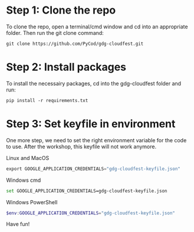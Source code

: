 
# Step 1: Clone the repo

To clone the repo, open a terminal/cmd window and cd into an appropriate folder. Then run the git clone command:

```
git clone https://github.com/PyCod/gdg-cloudfest.git
```

# Step 2: Install packages

To install the necessairy packages, cd into the gdg-cloudfest folder and run:
```
pip install -r requirements.txt
```

# Step 3: Set keyfile in environment

One more step, we need to set the right environment variable for the code to use.
After the workshop, this keyfile will not work anymore.

Linux and MacOS
``` python
export GOOGLE_APPLICATION_CREDENTIALS="gdg-cloudfest-keyfile.json"
```

Windows cmd
``` bash
set GOOGLE_APPLICATION_CREDENTIALS=gdg-cloudfest-keyfile.json
```

Windows PowerShell
``` Powershell
$env:GOOGLE_APPLICATION_CREDENTIALS="gdg-cloudfest-keyfile.json"
```

Have fun!